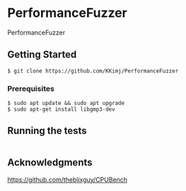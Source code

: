 # PerformanceFuzzer
PerformanceFuzzer

## Getting Started
```
$ git clone https://github.com/KKimj/PerformanceFuzzer
```

### Prerequisites
```
$ sudo apt update && sudo apt upgrade
$ sudo apt-get install libgmp3-dev
```

## Running the tests
```
```

## Acknowledgments
https://github.com/theblixguy/CPUBench
